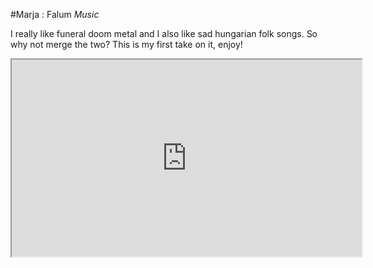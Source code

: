 #Marja : Falum
_Music_

I really like funeral doom metal and I also like sad hungarian folk songs. So why not merge the two? This is my first take on it, enjoy!

<p align="center">
<iframe width="560" height="315" src="https://www.youtube.com/embed/FAQhYBZChIw" allow="accelerometer; autoplay; encrypted-media; gyroscope; picture-in-picture; fullscreen"></iframe></p>